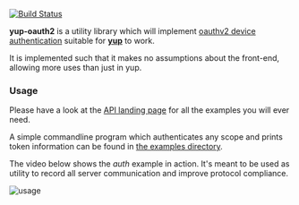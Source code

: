 [![Build Status](https://travis-ci.org/Byron/yup-oauth2.svg)](https://travis-ci.org/Byron/yup-oauth2)

**yup-oauth2** is a utility library which will implement [oauthv2 device authentication](https://developers.google.com/youtube/v3/guides/authentication#devices) suitable for [**yup**](https://github.com/Byron/yup) to work.

It is implemented such that it makes no assumptions about the front-end, allowing more uses than just in yup.

### Usage

Please have a look at the [API landing page][API-docs] for all the examples you will ever need.

A simple commandline program which authenticates any scope and prints token information can be found in [the examples directory][examples].

The video below shows the *auth* example in action. It's meant to be used as utility to record all server communication and improve protocol compliance.

![usage][auth-usage]

[API-docs]: http://byron.github.io/yup-oauth2
[examples]: https://github.com/Byron/yup-oauth2/tree/master/examples
[auth-usage]: https://raw.githubusercontent.com/Byron/yup-oauth2/master/examples/auth.rs-usage.gif

